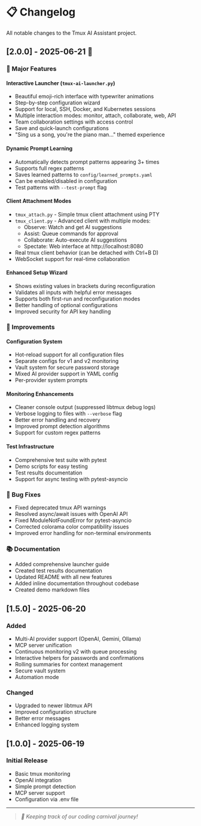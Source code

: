 # 📋 Changelog

All notable changes to the Tmux AI Assistant project.

## [2.0.0] - 2025-06-21 🎪

### 🎉 Major Features

#### Interactive Launcher (`tmux-ai-launcher.py`)
- Beautiful emoji-rich interface with typewriter animations
- Step-by-step configuration wizard
- Support for local, SSH, Docker, and Kubernetes sessions
- Multiple interaction modes: monitor, attach, collaborate, web, API
- Team collaboration settings with access control
- Save and quick-launch configurations
- "Sing us a song, you're the piano man..." themed experience

#### Dynamic Prompt Learning
- Automatically detects prompt patterns appearing 3+ times
- Supports full regex patterns
- Saves learned patterns to `config/learned_prompts.yaml`
- Can be enabled/disabled in configuration
- Test patterns with `--test-prompt` flag

#### Client Attachment Modes
- `tmux_attach.py` - Simple tmux client attachment using PTY
- `tmux_client.py` - Advanced client with multiple modes:
  - Observe: Watch and get AI suggestions
  - Assist: Queue commands for approval
  - Collaborate: Auto-execute AI suggestions
  - Spectate: Web interface at http://localhost:8080
- Real tmux client behavior (can be detached with Ctrl+B D)
- WebSocket support for real-time collaboration

#### Enhanced Setup Wizard
- Shows existing values in brackets during reconfiguration
- Validates all inputs with helpful error messages
- Supports both first-run and reconfiguration modes
- Better handling of optional configurations
- Improved security for API key handling

### 🔧 Improvements

#### Configuration System
- Hot-reload support for all configuration files
- Separate configs for v1 and v2 monitoring
- Vault system for secure password storage
- Mixed AI provider support in YAML config
- Per-provider system prompts

#### Monitoring Enhancements
- Cleaner console output (suppressed libtmux debug logs)
- Verbose logging to files with `--verbose` flag
- Better error handling and recovery
- Improved prompt detection algorithms
- Support for custom regex patterns

#### Test Infrastructure
- Comprehensive test suite with pytest
- Demo scripts for easy testing
- Test results documentation
- Support for async testing with pytest-asyncio

### 🐛 Bug Fixes
- Fixed deprecated tmux API warnings
- Resolved async/await issues with OpenAI API
- Fixed ModuleNotFoundError for pytest-asyncio
- Corrected colorama color compatibility issues
- Improved error handling for non-terminal environments

### 📚 Documentation
- Added comprehensive launcher guide
- Created test results documentation
- Updated README with all new features
- Added inline documentation throughout codebase
- Created demo markdown files

## [1.5.0] - 2025-06-20

### Added
- Multi-AI provider support (OpenAI, Gemini, Ollama)
- MCP server unification
- Continuous monitoring v2 with queue processing
- Interactive helpers for passwords and confirmations
- Rolling summaries for context management
- Secure vault system
- Automation mode

### Changed
- Upgraded to newer libtmux API
- Improved configuration structure
- Better error messages
- Enhanced logging system

## [1.0.0] - 2025-06-19

### Initial Release
- Basic tmux monitoring
- OpenAI integration
- Simple prompt detection
- MCP server support
- Configuration via .env file

---

> *🎹 Keeping track of our coding carnival journey!*